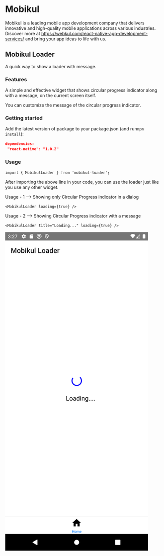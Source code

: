 # Mobikul 
Mobikul is a leading mobile app development company that delivers innovative and high-quality mobile applications across various industries. Discover more at https://webkul.com/react-native-app-development-services/ and bring your app ideas to life with us.



## Mobikul Loader
A quick way to show a loader with message.

### Features
A simple and effective widget that shows circular progress indicator along with a message, on the current screen itself.

You can customize the message of the circular progress indicator. 

### Getting started

Add the latest version of package to your package.json (and run`npm install`):

```package.json
dependencies:
 "react-native": "1.0.2"
```

### Usage

```react-native
import { MobikulLoader } from 'mobikul-loader';
```

After importing the above line in your code, you can use the loader just like you use any other widget.

Usage - 1 --> Showing only Circular Progress indicator in a dialog
```react-native
<MobikulLoader loading={true} />
```

Usage - 2 --> Showing Circular Progress indicator with a message

```react-native
<MobikulLoader title="Loading..." loading={true} />
```

![mobikulLoaderImage](mobikulLoaderImage.png)